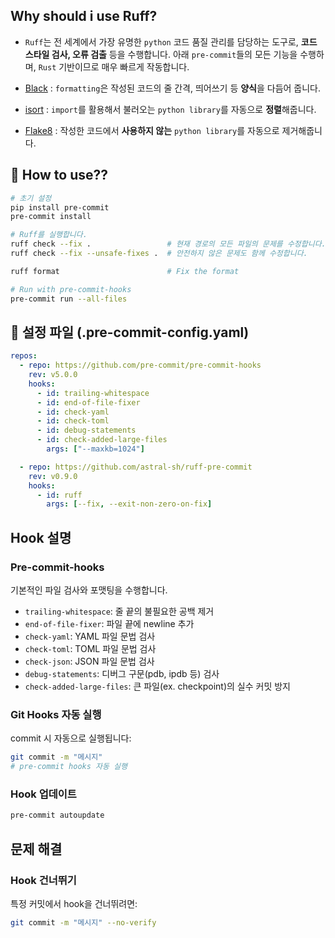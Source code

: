 ## Why should i use Ruff?

- `Ruff`는 전 세계에서 가장 유명한 `python` 코드 품질 관리를 담당하는 도구로, **코드 스타일 검사, 오류 검출** 등을 수행합니다. 아래 `pre-commit`들의 모든 기능을 수행하며, `Rust` 기반이므로 매우 빠르게 작동합니다.

- [Black](https://github.com/psf/black) : `formatting`은 작성된 코드의 줄 간격, 띄어쓰기 등 **양식**을 다듬어 줍니다.
- [isort](https://github.com/PyCQA/isort) : `import`를 활용해서 불러오는 `python library`를 자동으로 **정렬**해줍니다.
- [Flake8](https://github.com/PyCQA/flake8) : 작성한 코드에서 **사용하지 않는** `python library`를 자동으로 제거해줍니다.


## 🧐 How to use??

```bash
# 초기 설정
pip install pre-commit
pre-commit install

# Ruff를 실행합니다.
ruff check --fix .                 # 현재 경로의 모든 파일의 문제를 수정합니다.
ruff check --fix --unsafe-fixes .  # 안전하지 않은 문제도 함께 수정합니다.

ruff format                        # Fix the format

# Run with pre-commit-hooks
pre-commit run --all-files
```

## 📝 설정 파일 (.pre-commit-config.yaml)

```yaml
repos:
  - repo: https://github.com/pre-commit/pre-commit-hooks
    rev: v5.0.0
    hooks:
      - id: trailing-whitespace
      - id: end-of-file-fixer
      - id: check-yaml
      - id: check-toml
      - id: debug-statements
      - id: check-added-large-files
        args: ["--maxkb=1024"]

  - repo: https://github.com/astral-sh/ruff-pre-commit
    rev: v0.9.0
    hooks:
      - id: ruff
        args: [--fix, --exit-non-zero-on-fix]
```

## Hook 설명

### Pre-commit-hooks

기본적인 파일 검사와 포맷팅을 수행합니다.

- `trailing-whitespace`: 줄 끝의 불필요한 공백 제거
- `end-of-file-fixer`: 파일 끝에 newline 추가
- `check-yaml`: YAML 파일 문법 검사
- `check-toml`: TOML 파일 문법 검사
- `check-json`: JSON 파일 문법 검사
- `debug-statements`: 디버그 구문(pdb, ipdb 등) 검사
- `check-added-large-files`: 큰 파일(ex. checkpoint)의 실수 커밋 방지

### Git Hooks 자동 실행

commit 시 자동으로 실행됩니다:

```bash
git commit -m "메시지"
# pre-commit hooks 자동 실행
```

### Hook 업데이트

```bash
pre-commit autoupdate
```

## 문제 해결

### Hook 건너뛰기

특정 커밋에서 hook을 건너뛰려면:

```bash
git commit -m "메시지" --no-verify
```
